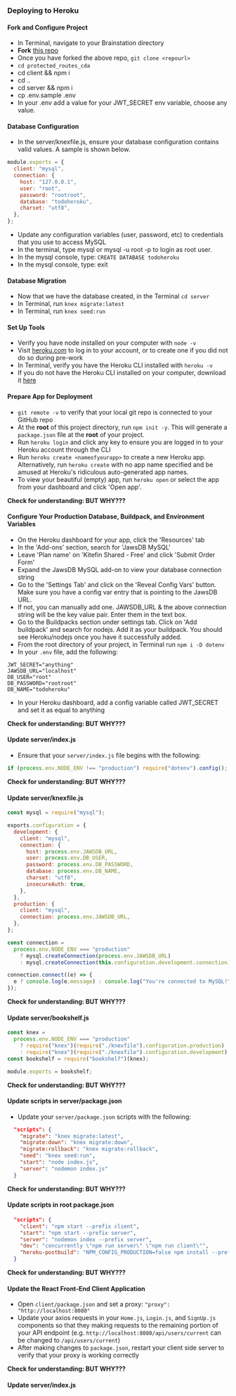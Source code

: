 ### Deploying to Heroku

#### Fork and Configure Project

- In Terminal, navigate to your Brainstation directory
- **Fork** [this repo](https://github.com/cececlar/protected_routes_cda)
- Once you have forked the above repo, `git clone <repourl>`
- `cd protected_routes_cda`
- cd client && npm i
- cd ..
- cd server && npm i
- cp .env.sample .env
- In your .env add a value for your JWT_SECRET env variable, choose any value.

#### Database Configuration

- In the server/knexfile.js, ensure your database configuration contains valid values. A sample is shown below.

```js
module.exports = {
  client: "mysql",
  connection: {
    host: "127.0.0.1",
    user: "root",
    password: "rootroot",
    database: "todoheroku",
    charset: "utf8",
  },
};
```

- Update any configuration variables (user, password, etc) to credentials that you use to access MySQL
- In the terminal, type mysql or mysql -u root -p to login as root user.
- In the mysql console, type: `CREATE DATABASE todoheroku`
- In the mysql console, type: exit

#### Database Migration

- Now that we have the database created, in the Terminal `cd server`
- In Terminal, run `knex migrate:latest`
- In Terminal, run `knex seed:run`

#### Set Up Tools

- Verify you have node installed on your computer with `node -v`
- Visit [heroku.com](https://heroku.com) to log in to your account, or to create one if you did not do so during pre-work
- In Terminal, verify you have the Heroku CLI installed with `heroku -v`
- If you do not have the Heroku CLI installed on your computer, download it [here](https://devcenter.heroku.com/articles/getting-started-with-nodejs#set-up)

#### Prepare App for Deployment

- `git remote -v` to verify that your local git repo is connected to your GitHub repo
- At the **root** of this project directory, run `npm init -y`. This will generate a `package.json` file at the **root** of your project.
- Run `heroku login` and click any key to ensure you are logged in to your Heroku account through the CLI
- Run `heroku create <nameofyourapp>` to create a new Heroku app. Alternatively, run `heroku create` with no app name specified and be amused at Heroku's ridiculous auto-generated app names.
- To view your beautiful (empty) app, run `heroku open` or select the app from your dashboard and click 'Open app'.

**Check for understanding: BUT WHY???**

#### Configure Your Production Database, Buildpack, and Environment Variables

- On the Heroku dashboard for your app, click the 'Resources' tab
- In the 'Add-ons' section, search for 'JawsDB MySQL'
- Leave 'Plan name' on 'Kitefin Shared - Free' and click 'Submit Order Form'
- Expand the JawsDB MySQL add-on to view your database connection string
- Go to the 'Settings Tab' and click on the 'Reveal Config Vars' button. Make sure you have a config var entry that is pointing to the JawsDB URL.​
- If not, you can manually add one. JAWSDB_URL & the above connection string will be the key value pair. Enter them in the text box.​
- Go to the Buildpacks section under settings tab. Click on 'Add buildpack' and search for nodejs. Add it as your buildpack. You should see Heroku/nodejs once you have it successfully added.​
- From the root directory of your project, in Terminal run `npm i -D dotenv`
- In your `.env` file, add the following:

```
JWT_SECRET="anything"
JAWSDB_URL="localhost"
DB_USER="root"
DB_PASSWORD="rootroot"
DB_NAME="todoheroku"
```

- In your Heroku dashboard, add a config variable called JWT_SECRET and set it as equal to anything

**Check for understanding: BUT WHY???**

#### Update server/index.js

- Ensure that your `server/index.js` file begins with the following:

```js
if (process.env.NODE_ENV !== "production") require("dotenv").config();
```

**Check for understanding: BUT WHY???**

#### Update server/knexfile.js

```js
const mysql = require("mysql");

exports.configuration = {
  development: {
    client: "mysql",
    connection: {
      host: process.env.JAWSDB_URL,
      user: process.env.DB_USER,
      password: process.env.DB_PASSWORD,
      database: process.env.DB_NAME,
      charset: "utf8",
      insecureAuth: true,
    },
  },
  production: {
    client: "mysql",
    connection: process.env.JAWSDB_URL,
  },
};

const connection =
  process.env.NODE_ENV === "production"
    ? mysql.createConnection(process.env.JAWSDB_URL)
    : mysql.createConnection(this.configuration.development.connection);

connection.connect((e) => {
  e ? console.log(e.message) : console.log("You're connected to MySQL!");
});
```

**Check for understanding: BUT WHY???**

#### Update server/bookshelf.js

```js
const knex =
  process.env.NODE_ENV === "production"
    ? require("knex")(require("./knexfile").configuration.production)
    : require("knex")(require("./knexfile").configuration.development);
const bookshelf = require("bookshelf")(knex);

module.exports = bookshelf;
```

**Check for understanding: BUT WHY???**

#### Update scripts in server/package.json

- Update your `server/package.json` scripts with the following:

```json
  "scripts": {
    "migrate": "knex migrate:latest",
    "migrate:down": "knex migrate:down",
    "migrate:rollback": "knex migrate:rollback",
    "seed": "knex seed:run",
    "start": "node index.js",
    "server": "nodemon index.js"
  }
```

**Check for understanding: BUT WHY???**

#### Update scripts in root package.json

```json
  "scripts": {
    "client": "npm start --prefix client",
    "start": "npm start --prefix server",
    "server": "nodemon index --prefix server",
    "dev": "concurrently \"npm run server\" \"npm run client\"",
    "heroku-postbuild": "NPM_CONFIG_PRODUCTION=false npm install --prefix client && npm install --prefix server && npm run build --prefix client"
  }
```

**Check for understanding: BUT WHY???**

#### Update the React Front-End Client Application

- Open `client/package.json` and set a proxy: `"proxy": "http://localhost:8080"`
- Update your axios requests in your `Home.js`, `Login.js`, and `SignUp.js` components so that they making requests to the remaining portion of your API endpoint (e.g. `http://localhost:8080/api/users/current` can be changed to `/api/users/current`)
- After making changes to `package.json`, restart your client side server to verify that your proxy is working correctly

**Check for understanding: BUT WHY???**

#### Update server/index.js
